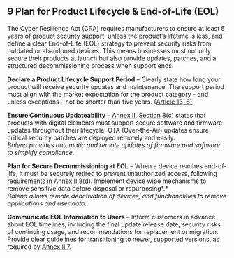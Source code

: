 ## 9 Plan for Product Lifecycle & End-of-Life (EOL) 

The Cyber Resilience Act (CRA) requires manufacturers to ensure at least 5 years of product security support, unless the product’s lifetime is less, and define a clear End-of-Life (EOL) strategy to prevent security risks from outdated or abandoned devices. This means businesses must not only secure their products at launch but also provide updates, patches, and a structured decommissioning process when support ends. 

**Declare a Product Lifecycle Support Period** –  Clearly state how long your product will receive security updates and maintenance. The support period must align with the market expectation for the product category \- and unless exceptions \- not be shorter than five years. ([Article 13, 8\)](https://eur-lex.europa.eu/eli/reg/2024/2847/oj/eng#art_13)

**Ensure Continuous Updateability** –   [Annex II, Section 8(c](https://eur-lex.europa.eu/eli/reg/2024/2847/oj/eng#anx_II)) states that products with digital elements must support secure software and firmware updates throughout their lifecycle. OTA (Over-the-Air) updates ensure critical security patches are deployed remotely and easily.  
*Balena provides automatic and remote updates of firmware and software to simplify compliance.* 

**Plan for Secure Decommissioning at EOL** –   When a device reaches end-of-life, it must be securely retired to prevent unauthorized access, following requirements in [Annex II,8(d)](https://eur-lex.europa.eu/eli/reg/2024/2847/oj/eng#anx_II). Implement device wipe mechanisms to remove sensitive data before disposal or repurposing*.*  
*Balena allows remote deactivation of devices, and functionalities to remove applications and user data.*

**Communicate EOL Information to Users** –  Inform customers in advance about EOL timelines, including the final update release date, security risks of continuing usage, and recommendations for replacement or migration. Provide clear guidelines for transitioning to newer, supported versions, as required by [Annex II.7](https://eur-lex.europa.eu/eli/reg/2024/2847/oj/eng#anx_II).